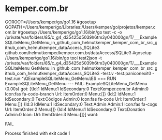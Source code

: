 # kemper.com.br
GOROOT=/Users/kemper/go/go1.16 #gosetup
GOPATH=/Users/kemper/go/Libraries:/Users/kemper/go/projetos/kemper.com.br #gosetup
/Users/kemper/go/go1.16/bin/go test -c -o /private/var/folders/85/c_g4_d35425d5039h6tm3y040000gn/T/___ExampleSQLiteMenu_GetMenu_in_github_com_helmutkemper_kemper_com_br_src_github_com_helmutkemper_dataAccess_SQLite3 github.com/helmutkemper/kemper.com.br/dataAccess/SQLite3 #gosetup
/Users/kemper/go/go1.16/bin/go tool test2json -t /private/var/folders/85/c_g4_d35425d5039h6tm3y040000gn/T/___ExampleSQLiteMenu_GetMenu_in_github_com_helmutkemper_kemper_com_br_src_github_com_helmutkemper_dataAccess_SQLite3 -test.v -test.paniconexit0 -test.run ^\QExampleSQLiteMenu_GetMenu\E$
=== RUN   ExampleSQLiteMenu_GetMenu
--- FAIL: ExampleSQLiteMenu_GetMenu (0.00s)
got:
[{Id:1 IdMenu:1 IdSecondary:0 Text:Kemper.com.br Admin:0 Icon:fas fa-code-branch Url: ItemOrder:0 Menu:[]} {Id:2 IdMenu:1 IdSecondary:0 Text:Códigos Admin:0 Icon:fas fa-code Url: ItemOrder:1 Menu:[]} {Id:3 IdMenu:1 IdSecondary:0 Text:Admin Admin:1 Icon:fas fa-cogs Url: ItemOrder:2 Menu:[]} {Id:4 IdMenu:1 IdSecondary:0 Text:Donation Admin:0 Icon: Url: ItemOrder:3 Menu:[]}]
want:


FAIL

Process finished with exit code 1

